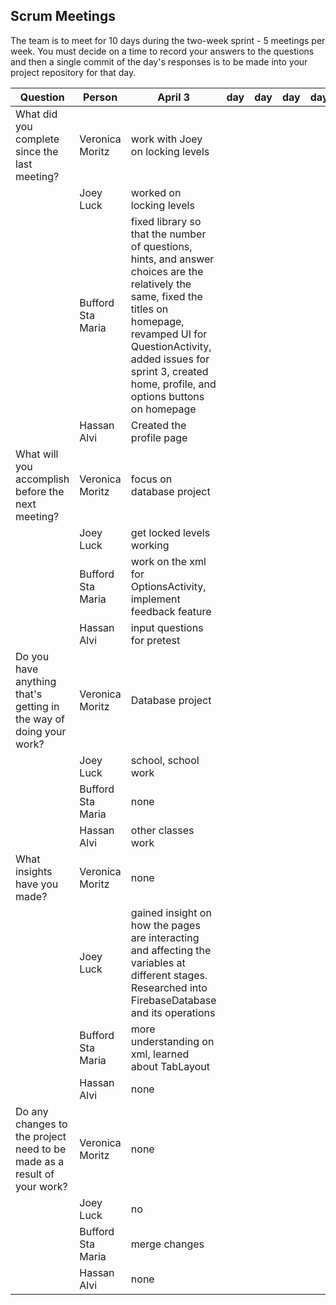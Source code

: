 ## Scrum Meetings
The team is to meet for 10 days during the two-week sprint - 5 meetings per week. You must decide on a time to record your answers to the questions and then a single commit of the day's responses is to be made into your project repository for that day.

Question | Person | April 3 | day | day | day | day | day | day |day | day | day |
------------|---------------------------------------------------------------------|-----|-----|-----|-----|-----|-----|-----|----|-----|-----|                                                              
| What did you complete since the last meeting? | Veronica Moritz | work with Joey on locking levels
|            | Joey Luck | worked on locking levels 
|            | Bufford Sta Maria | fixed library so that the number of questions, hints, and answer choices are the relatively the same, fixed the titles on homepage, revamped UI for QuestionActivity, added issues for sprint 3, created home, profile, and options buttons on homepage
|            | Hassan Alvi | Created the profile page
| What will you accomplish before the next meeting? | Veronica Moritz | focus on database project
|            | Joey Luck | get locked levels working
|            | Bufford Sta Maria | work on the xml for OptionsActivity, implement feedback feature
|            | Hassan Alvi | input questions for pretest
| Do you have anything that's getting in the way of doing your work? | Veronica Moritz | Database project
|            | Joey Luck | school, school work
|            | Bufford Sta Maria | none
|            | Hassan Alvi | other classes work
| What insights have you made? | Veronica Moritz | none
|            | Joey Luck | gained insight on how the pages are interacting and affecting the variables at different stages. Researched into FirebaseDatabase and its operations
|            | Bufford Sta Maria | more understanding on xml, learned about TabLayout
|            | Hassan Alvi | none
| Do any changes to the project need to be made as a result of your work? | Veronica Moritz | none
|            | Joey Luck | no
|            | Bufford Sta Maria | merge changes
|            | Hassan Alvi | none
